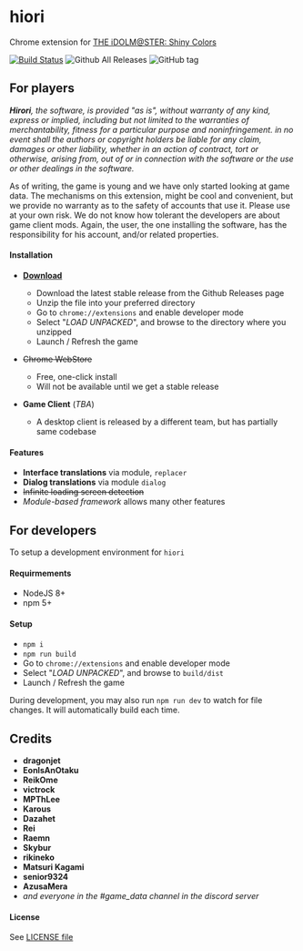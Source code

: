 # hiori
Chrome extension for [THE iDOLM@STER: Shiny Colors](http://bnent.jp/shiny-2pro/)

[![Build Status](https://travis-ci.org/shinycolors/hiori.svg?branch=master)](https://travis-ci.org/shinycolors/hiori)
![Github All Releases](https://img.shields.io/github/downloads/shinycolors/hiori/total.svg)
![GitHub tag](https://img.shields.io/github/tag/shinycolors/hiori.svg)

## For players
_**Hirori**, the software, is provided "as is", without warranty of any kind, express or implied, including but not limited to the warranties of merchantability, fitness for a particular purpose and noninfringement. in no event shall the authors or copyright holders be liable for any claim, damages or other liability, whether in an action of contract, tort or otherwise, arising from, out of or in connection with the software or the use or other dealings in the software._

As of writing, the game is young and we have only started looking at game data. The mechanisms on this extension, might be cool and convenient, but we provide no warranty as to the safety of accounts that use it. Please use at your own risk. We do not know how tolerant the developers are about game client mods. Again, the user, the one installing the software, has the responsibility for his account, and/or related properties.

#### Installation
* [**Download**](https://github.com/shinycolors/hiori/releases)
  * Download the latest stable release from the Github Releases page
  * Unzip the file into your preferred directory
  * Go to `chrome://extensions` and enable developer mode
  * Select "_LOAD UNPACKED_", and browse to the directory where you unzipped
  * Launch / Refresh the game


* ~~Chrome WebStore~~
  * Free, one-click install
  * Will not be available until we get a stable release


* **Game Client** (_TBA_)
  * A desktop client is released by a different team, but has partially same codebase

#### Features
* **Interface translations** via module, `replacer`
* **Dialog translations** via module `dialog`
* ~~Infinite loading screen detection~~
* _Module-based framework_ allows many other features

## For developers
To setup a development environment for `hiori`

#### Requirmements
* NodeJS 8+
* npm 5+

#### Setup
* `npm i`
* `npm run build`
* Go to `chrome://extensions` and enable developer mode
* Select "_LOAD UNPACKED_", and browse to `build/dist`
* Launch / Refresh the game

During development, you may also run `npm run dev` to watch for file changes. It will automatically build each time.


## Credits
* **dragonjet**
* **EonIsAnOtaku**
* **ReikOme**
* **victrock**
* **MPThLee**
* **Karous**
* **Dazahet**
* **Rei**
* **Raemn**
* **Skybur**
* **rikineko**
* **Matsuri Kagami**
* **senior9324**
* **AzusaMera**
* _and everyone in the #game_data channel in the discord server_

#### License
See [LICENSE file](https://github.com/shinycolors/hiori/blob/develop/LICENSE)

